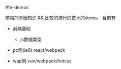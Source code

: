 #fe-demos

前端的基础知识 && 比较的流行的技术的demo。 目前有

* 前端基础
	
	* js数据类型

* pc侧(ie8) react/webpack
* wap侧 vue/webpack/hotcss
